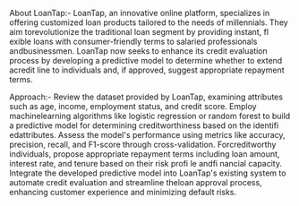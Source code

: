 About LoanTap:- 
LoanTap, an innovative online platform, specializes in offering customized loan products tailored to the needs of millennials. They aim torevolutionize the traditional loan segment by providing instant, fl exible loans with consumer-friendly terms to salaried professionals andbusinessmen. LoanTap now seeks to enhance its credit evaluation process by developing a predictive model to determine whether to extend acredit line to individuals and, if approved, suggest appropriate repayment terms.

Approach:- 
Review the dataset provided by LoanTap, examining attributes such as age, income, employment status, and credit score. Employ machinelearning algorithms like logistic regression or random forest to build a predictive model for determining creditworthiness based on the identifi edattributes. Assess the model's performance using metrics like accuracy, precision, recall, and F1-score through cross-validation. Forcreditworthy individuals, propose appropriate repayment terms including loan amount, interest rate, and tenure based on their risk profi le andfi nancial capacity. Integrate the developed predictive model into LoanTap's existing system to automate credit evaluation and streamline theloan approval process, enhancing customer experience and minimizing default risks.
